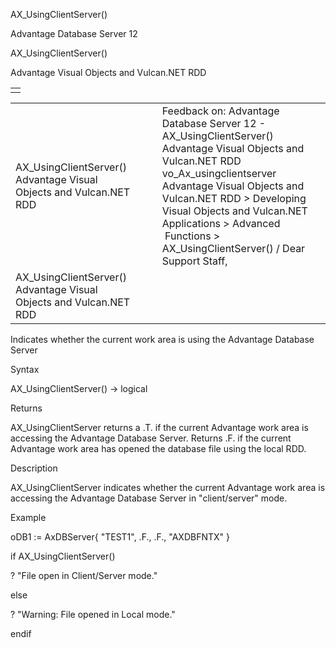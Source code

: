AX\_UsingClientServer()




Advantage Database Server 12  

AX\_UsingClientServer()

Advantage Visual Objects and Vulcan.NET RDD

|  |
| --- |
|  |

|  |  |  |  |  |
| --- | --- | --- | --- | --- |
| AX\_UsingClientServer()  Advantage Visual Objects and Vulcan.NET RDD |  |  | Feedback on: Advantage Database Server 12 - AX\_UsingClientServer() Advantage Visual Objects and Vulcan.NET RDD vo\_Ax\_usingclientserver Advantage Visual Objects and Vulcan.NET RDD > Developing Visual Objects and Vulcan.NET Applications > Advanced  Functions > AX\_UsingClientServer() / Dear Support Staff, |  |
| AX\_UsingClientServer()  Advantage Visual Objects and Vulcan.NET RDD |  |  |  |  |

Indicates whether the current work area is using the Advantage Database Server

Syntax

AX\_UsingClientServer() -> logical

Returns

AX\_UsingClientServer returns a .T. if the current Advantage work area is accessing the Advantage Database Server. Returns .F. if the current Advantage work area has opened the database file using the local RDD.

Description

AX\_UsingClientServer indicates whether the current Advantage work area is accessing the Advantage Database Server in "client/server" mode.

Example

oDB1 := AxDBServer{ "TEST1", .F., .F., "AXDBFNTX" }

if AX\_UsingClientServer()

? "File open in Client/Server mode."

else

? "Warning: File opened in Local mode."

endif